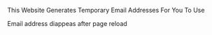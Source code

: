 This Website Generates Temporary Email Addresses For You To Use

Email address diappeas after page reload
